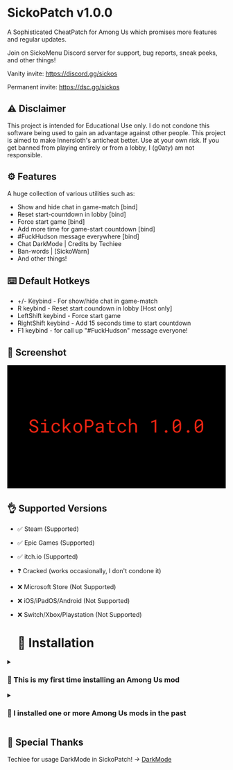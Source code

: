 # SickoPatch v1.0.0
A Sophisticated CheatPatch for Among Us which promises more features and regular updates.

Join on SickoMenu Discord server for support, bug reports, sneak peeks, and other things!

Vanity invite: https://discord.gg/sickos

Permanent invite: https://dsc.gg/sickos



## ⚠️ Disclaimer
This project is intended for Educational Use only. I do not condone this software being used to gain an advantage against other people. This project is aimed to make Innersloth's anticheat better. Use at your own risk. If you get banned from playing entirely or from a lobby, I (g0aty) am not responsible.

## ⚙️ Features
A huge collection of various utilities such as:
- Show and hide chat in game-match [bind]
- Reset start-countdown in lobby [bind]
- Force start game [bind]
- Add more time for game-start countdown [bind]
- #FuckHudson message everywhere [bind]
- Chat DarkMode | Credits by Techiee
- Ban-words | [SickoWarn]
- And other things!

## ⌨️ Default Hotkeys
- +/- Keybind - For show/hide chat in game-match
- R keybind - Reset start coundown in lobby [Host only]
- LeftShift keybind - Force start game
- RightShift keybind - Add 15 seconds time to start countdown
- F1 keybind - for call up "#FuckHudson" message everyone!

## 📸 Screenshot
<p align="center">
   <img src="SickoPatch 1.0.0.png">
</p>

## 👌 Supported Versions
- ✅ Steam (Supported)
- ✅ Epic Games (Supported)
- ✅ itch.io (Supported)
- ❓ Cracked (works occasionally, I don't condone it)
- ❌ Microsoft Store (Not Supported)
- ❌ iOS/iPadOS/Android (Not Supported)
- ❌ Switch/Xbox/Playstation (Not Supported)

  # 💾 Installation
<details>
  <summary><h3>👶 This is my first time installing an Among Us mod</h3></summary>

## Windows
- Download `SickoPatch.1.0.0.zip` from the latest release found [here]((https://github.com/Luckyheat/SickoPatch/releases/tag/Release)).

- Extract the contents of the zip into your Among Us folder.

   
- Launch Among Us. The first launch will take **MUCH** longer, so don't worry if you have to wait a few minutes.

  
</details>


<details>

  <summary><h3>👴 I installed one or more Among Us mods in the past</h3></summary>

- You should see a folder called `BepInEx` inside your Among Us folder. 
- Download `SickoPatch.dll` from the [latest release]((https://github.com/Luckyheat/SickoPatch/releases/tag/Release)), place it into `BepInEx/plugins` and launch Among Us.
</details>


## 🙏 Special Thanks
Techiee for usage DarkMode in SickoPatch! -> [DarkMode](<https://github.com/the-real-techiee/DarkModeAU>)
